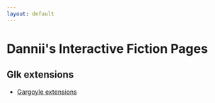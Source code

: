 ```yaml
---
layout: default
---
```


# Dannii's Interactive Fiction Pages

## Glk extensions

 - [Gargoyle extensions](gargoyle.md)